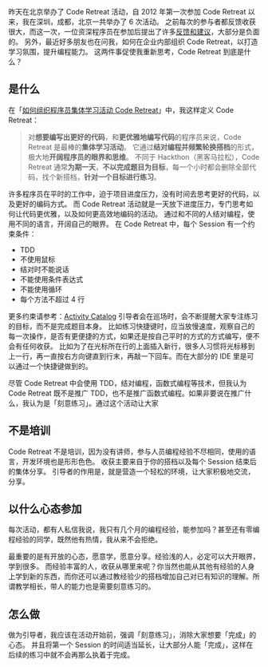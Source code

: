 昨天在北京举办了 Code Retreat 活动，自 2012 年第一次参加 Code Retreat 以来，我在深圳，成都，北京一共举办了 6 次活动。
之前每次的参与者都反馈收获很大，而这一次，一位资深程序员在参加后提出了许多[反馈和建议](https://codingstyle.cn/topics/235)，大部分是负面的。
另外，最近好多朋友也在问我，如何在企业内部组织 Code Retreat，以打造学习氛围，提升编程能力。
这两件事促使我重新思考，Code Retreat 到底是什么？

## 是什么
在「[如何组织程序员集体学习活动 Code Retreat](http://www.jianshu.com/p/d7f2d96eed82)」中，我这样定义 Code Retreat：
>对**想要编写出更好的代码**，和**更优雅地编写代码**的程序员来说，Code Retreat 是最棒的**集体学习活动**。
它通过**结对编程并频繁轮换搭档**的形式，极大地**开阔程序员的眼界和思维**。
不同于 Hackthon（黑客马拉松），Code Retreat 通常**为期一天**，**不以完成题目为目标**，每一个小时都会删除全部代码，找个新搭档，**针对一个目标进行练习**。

许多程序员在平时的工作中，迫于项目进度压力，没有时间去思考更好的代码，以及更好的编码方式。
而 Code Retreat 活动就是一天放下进度压力，专门思考如何让代码更优雅，以及如何更高效地编码的活动。
通过和不同的人结对编程，使用不同的语言，开阔自己的眼界。
在 Code Retreat 中，每个 Session 有一个约束条件：
* TDD
* 不使用鼠标
* 结对时不能说话
* 不能使用条件表达式
* 不能使用循环
* 每个方法不超过 4 行

更多约束请参考：[Activity Catalog](http://coderetreat.org/facilitating/activity-catalog)
引导者会在巡场时，会不断提醒大家专注练习的目标，而不是完成题目本身。
比如练习快捷键时，应当放慢速度，观察自己的每一次操作，是否有更便捷的方式，如果还是按自己平时的方式的方式编写，便不会有任何收获。
比如为了在光标所在行的上面插入新行，很多人习惯将光标移到上一行，再一直按右方向键直到行末，再敲一下回车。而在大部分的 IDE 里是可以通过一个快捷键做到的。

尽管 Code Retreat 中会使用 TDD，结对编程，函数式编程等技术，但我认为 Code Retreat 既不是推广 TDD，也不是推广函数式编程。如果非要说在推广什么，我认为是「刻意练习」。通过这个活动让大家

## 不是培训
Code Retreat 不是培训，因为没有讲师，参与人员编程经验不尽相同，使用的语言，开发环境也是形形色色。
收获主要来自于你的搭档以及每个 Session 结束后的集体分享。
引导者的作用是，就是营造一个轻松的环境，让大家积极地交流，分享。

## 以什么心态参加
每次活动，都有人私信我说，我只有几个月的编程经验，能参加吗？甚至还有零编程经验的同学，既然他有热情，我从来不会拒绝。

最重要的是有开放的心态，愿意学，愿意分享。经验浅的人，必定可以大开眼界，学到很多。
而经验丰富的人，收获从哪里来呢？你当然也能从其他有经验的人身上学到新的东西，而你还可以通过教经验少的搭档增加自己对已有知识的理解。所谓教学相长，带人的能力也是需要刻意练习的。

## 怎么做
做为引导者，我应该在活动开始前，强调「刻意练习」，消除大家想要「完成」的心态。
并且将第一个 Session 的时间适当延长，让大部分人能「完成」，这样在后续的练习中就不会再那么执着于完成。